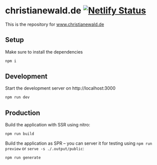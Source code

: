 # christianewald.de [![Netlify Status](https://api.netlify.com/api/v1/badges/1cd6e1c0-1981-47a1-b63e-471bb6814c41/deploy-status)](https://app.netlify.com/sites/christianewald/deploys)

This is the repository for www.christianewald.de

## Setup

Make sure to install the dependencies

```bash
npm i
```

## Development

Start the development server on http://localhost:3000

```bash
npm run dev
```

## Production

Build the application with SSR using nitro:

```bash
npm run build
```

Build the application as SPR – you can server it for testing using `npm run preview` or `serve -s ./.output/public`:

```bash
npm run generate
```
